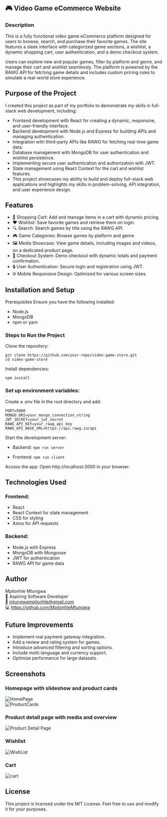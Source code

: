 ## 🎮 Video Game eCommerce Website

### Description

This is a fully functional video game eCommerce platform designed for users to browse, search, and purchase their favorite games. The site features a sleek interface with categorized game sections, a wishlist, a dynamic shopping cart, user authentication, and a demo checkout system.

Users can explore new and popular games, filter by platform and genre, and manage their cart and wishlist seamlessly. The platform is powered by the RAWG API for fetching game details and includes custom pricing rules to simulate a real-world store experience.

## Purpose of the Project

I created this project as part of my portfolio to demonstrate my skills in full-stack web development, including:

- Frontend development with React for creating a dynamic, responsive, and user-friendly interface.
- Backend development with Node.js and Express for building APIs and managing authentication.
- Integration with third-party APIs like RAWG for fetching real-time game data.
- Database management with MongoDB for user authentication and wishlist persistence.
- Implementing secure user authentication and authorization with JWT.
- State management using React Context for the cart and wishlist features.
- This project showcases my ability to build and deploy full-stack web applications and highlights my skills in problem-solving, API integration, and user experience design.

## Features

- 🛒 Shopping Cart: Add and manage items in a cart with dynamic pricing.
- ❤️ Wishlist: Save favorite games and retrieve them on login.
- 🔍 Search: Search games by title using the RAWG API.
- 🎮 Game Categories: Browse games by platform and genre.
- 🖼️ Media Showcase: View game details, including images and videos, on a dedicated product page.
- 🧾 Checkout System: Demo checkout with dynamic totals and payment confirmation.
- 🔒 User Authentication: Secure login and registration using JWT.
- 🌐 Mobile Responsive Design: Optimized for various screen sizes.

## Installation and Setup

Prerequisites
Ensure you have the following installed:

- Node.js
- MongoDB
- npm or yarn

### Steps to Run the Project

Clone the repository:

```
git clone https://github.com/your-repo/video-game-store.git
cd video-game-store
```

Install dependencies:

`npm install`

### Set up environment variables:

Create a .env file in the root directory and add:

```
PORT=5000
MONGO_URI=your_mongo_connection_string
JWT_SECRET=your_jwt_secret
RAWG_API_KEY=your_rawg_api_key
RAWG_API_BASE_URL=https://api.rawg.io/api
```

Start the development server:

- Backend:
  `npm run server`

* Frontend:
  `npm run client`

Access the app: Open http://localhost:3000 in your browser.

## Technologies Used

### Frontend:

- React
- React Context for state management
- CSS for styling
- Axios for API requests

### Backend:

- Node.js with Express
- MongoDB with Mongoose
- JWT for authentication
- RAWG API for game data

## Author

Mpilonhle Mtungwa<br>
💼 Aspiring Software Developer<br>
📧 mtungwampilonhle@gmail.com<br>
💻 https://github.com/MpilonhleMtungwa

## Future Improvements

- Implement real payment gateway integration.
- Add a review and rating system for games.
- Introduce advanced filtering and sorting options.
- Include multi-language and currency support.
- Optimize performance for large datasets.

## Screenshots

### Homepage with slideshow and product cards

![HomePage](../Frontend/src/assets/home%20page.PNG)
<br>
![ProductCards](../Frontend/src/assets/Game%20Cards.PNG)

### Product detail page with media and overview

![Product Detail Page](../Frontend/src/assets/Product%20Detail%20page.PNG)

### Wishlist

![WishList](../Frontend/src/assets/wishlist%20page.PNG)

### Cart

![cart](../Frontend/src/assets/Cart%20game%20Page.PNG)

## License

This project is licensed under the MIT License. Feel free to use and modify it for your purposes.
